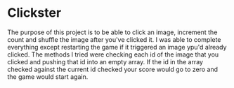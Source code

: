 # Clickster
The purpose of this project is to be able to click an image, increment the count and shuffle the image after you've clicked it. 
I was able to complete everything except restarting the game if it triggered an image ypu'd already clicked. The methods I tried 
were checking each id of the image that you clicked and pushing that id into an empty array. If the id in the array checked against 
the current id checked your score would go to zero and the game would start again.

